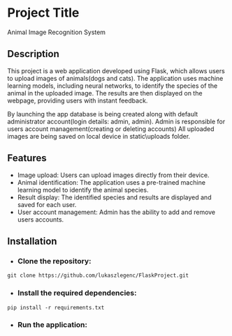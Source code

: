 # Project Title

Animal Image Recognition System

## Description

This project is a web application developed using Flask, which allows users to upload images of animals(dogs and cats). 
The application uses machine learning models, including neural networks, to identify the species of the animal in the uploaded image. 
The results are then displayed on the webpage, providing users with instant feedback.

By launching the app database is being created along with default administrator account(login details: admin, admin). Admin is responsible for users account management(creating or deleting accounts)
All uploaded images are being saved on local device in static\uploads folder.

## Features

* Image upload: Users can upload images directly from their device.
* Animal identification: The application uses a pre-trained machine learning model to identify the animal species.
* Result display: The identified species and results are displayed and saved for each user.
* User account management: Admin has the ability to add and remove users accounts.

## Installation

* ### Clone the repository:
```
git clone https://github.com/lukaszlegenc/FlaskProject.git
```
* ### Install the required dependencies:
```
pip install -r requirements.txt
```
* ### Run the application:
